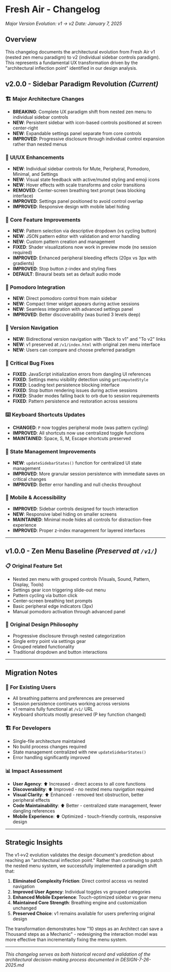 # Fresh Air - Changelog
*Major Version Evolution: v1 → v2*
*Date: January 7, 2025*

## Overview
This changelog documents the architectural evolution from Fresh Air v1 (nested zen menu paradigm) to v2 (individual sidebar controls paradigm). This represents a fundamental UX transformation driven by the "architectural inflection point" identified in our design analysis.

## v2.0.0 - Sidebar Paradigm Revolution *(Current)*

### 🏗️ **Major Architecture Changes**
- **BREAKING**: Complete UX paradigm shift from nested zen menu to individual sidebar controls
- **NEW**: Persistent sidebar with icon-based controls positioned at screen center-right
- **NEW**: Expandable settings panel separate from core controls
- **IMPROVED**: Progressive disclosure through individual control expansion rather than nested menus

### 🎨 **UI/UX Enhancements**
- **NEW**: Individual sidebar controls for Mute, Peripheral, Pomodoro, Minimal, and Settings
- **NEW**: Visual state feedback with active/muted styling and emoji icons
- **NEW**: Hover effects with scale transforms and color transitions
- **REMOVED**: Center-screen breathing text prompt (was blocking interface)
- **IMPROVED**: Settings panel positioned to avoid control overlap
- **IMPROVED**: Responsive design with mobile label hiding

### 🔧 **Core Feature Improvements**
- **NEW**: Pattern selection via descriptive dropdown (vs cycling button)
- **NEW**: JSON pattern editor with validation and error handling
- **NEW**: Custom pattern creation and management
- **FIXED**: Shader visualizations now work in preview mode (no session required)
- **IMPROVED**: Enhanced peripheral bleeding effects (20px vs 3px with gradients)
- **IMPROVED**: Stop button z-index and styling fixes
- **DEFAULT**: Binaural beats set as default audio mode

### 🍅 **Pomodoro Integration**
- **NEW**: Direct pomodoro control from main sidebar
- **NEW**: Compact timer widget appears during active sessions
- **NEW**: Seamless integration with advanced settings panel
- **IMPROVED**: Better discoverability (was buried 3 levels deep)

### 🔄 **Version Navigation**
- **NEW**: Bidirectional version navigation with "Back to v1" and "To v2" links
- **NEW**: v1 preserved at `/v1/index.html` with original zen menu interface
- **NEW**: Users can compare and choose preferred paradigm

### 🐛 **Critical Bug Fixes**
- **FIXED**: JavaScript initialization errors from dangling UI references
- **FIXED**: Settings menu visibility detection using `getComputedStyle`
- **FIXED**: Loading text persistence blocking interface
- **FIXED**: Stop button rendering issues during active sessions
- **FIXED**: Shader modes falling back to orb due to session requirements
- **FIXED**: Pattern persistence and restoration across sessions

### ⌨️ **Keyboard Shortcuts Updates**
- **CHANGED**: `P` now toggles peripheral mode (was pattern cycling)
- **IMPROVED**: All shortcuts now use centralized toggle functions
- **MAINTAINED**: Space, S, M, Escape shortcuts preserved

### 🎯 **State Management Improvements**
- **NEW**: `updateSidebarStates()` function for centralized UI state management
- **IMPROVED**: More granular session persistence with immediate saves on critical changes
- **IMPROVED**: Better error handling and null checks throughout

### 📱 **Mobile & Accessibility**
- **IMPROVED**: Sidebar controls designed for touch interaction
- **NEW**: Responsive label hiding on smaller screens
- **MAINTAINED**: Minimal mode hides all controls for distraction-free experience
- **IMPROVED**: Proper z-index management for layered interfaces

---

## v1.0.0 - Zen Menu Baseline *(Preserved at `/v1/`)*

### 📋 **Original Feature Set**
- Nested zen menu with grouped controls (Visuals, Sound, Pattern, Display, Tools)
- Settings gear icon triggering slide-out menu
- Pattern cycling via button click
- Center-screen breathing text prompts
- Basic peripheral edge indicators (3px)
- Manual pomodoro activation through advanced panel

### 🎨 **Original Design Philosophy**
- Progressive disclosure through nested categorization
- Single entry point via settings gear
- Grouped related functionality
- Traditional dropdown and button interactions

---

## Migration Notes

### 🔄 **For Existing Users**
- All breathing patterns and preferences are preserved
- Session persistence continues working across versions  
- v1 remains fully functional at `/v1/` URL
- Keyboard shortcuts mostly preserved (P key function changed)

### 🏗️ **For Developers**
- Single-file architecture maintained
- No build process changes required
- State management centralized with new `updateSidebarStates()`
- Error handling significantly improved

### 📊 **Impact Assessment**
- **User Agency**: ⬆️ Increased - direct access to all core functions
- **Discoverability**: ⬆️ Improved - no nested menu navigation required  
- **Visual Clarity**: ⬆️ Enhanced - removed text obstruction, better peripheral effects
- **Code Maintainability**: ⬆️ Better - centralized state management, fewer dangling references
- **Mobile Experience**: ⬆️ Optimized - touch-friendly controls, responsive design

---

## Strategic Insights

The v1→v2 evolution validates the design document's prediction about reaching an "architectural inflection point." Rather than continuing to patch the nested menu system, we successfully implemented a paradigm shift that:

1. **Eliminated Complexity Friction**: Direct control access vs nested navigation
2. **Improved User Agency**: Individual toggles vs grouped categories  
3. **Enhanced Mobile Experience**: Touch-optimized sidebar vs gear menu
4. **Maintained Core Strength**: Breathing engine and customization unchanged
5. **Preserved Choice**: v1 remains available for users preferring original design

The transformation demonstrates how "10 steps as an Architect can save a Thousand steps as a Mechanic" - redesigning the interaction model was more effective than incrementally fixing the menu system.

---

*This changelog serves as both historical record and validation of the architectural decision-making process documented in DESIGN-7-26-2025.md* 